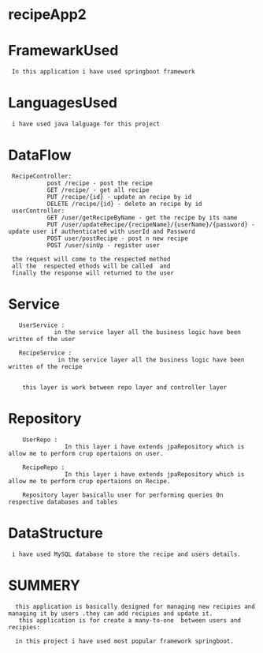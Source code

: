 # recipeApp2



# FramewarkUsed

     In this application i have used springboot framework 
     
# LanguagesUsed 
     i have used java lalguage for this project

# DataFlow 
     RecipeController:
               post /recipe - post the recipe
               GET /recipe/ - get all recipe
               PUT /recipe/{id} - update an recipe by id
               DELETE /recipe/{id} - delete an recipe by id
     userController:
               GET /user/getRecipeByName - get the recipe by its name
               PUT /user/updateRecipe/{recipeName}/{userName}/{password} - update user if authenticated with userId and Password
               POST user/postRecipe - post n new recipe
               POST /user/sinUp - register user
               
     the request will come to the respected method
     all the  respected ethods will be called  and 
     finally the response will returned to the user
     
     
 # Service
       UserService :
                 in the service layer all the business logic have been written of the user
       
       RecipeService :
                  in the service layer all the business logic have been written of the recipe
        
        
        this layer is work between repo layer and controller layer
        
 # Repository
 
        UserRepo :
                    In this layer i have extends jpaRepository which is allow me to perform crup opertaions on user.
                    
        RecipeRepo :
                    In this layer i have extends jpaRepository which is allow me to perform crup opertaions on Recipe.
                    
        Repository layer basicallu user for performing queries 0n respective databases and tables
                    
                  
     
# DataStructure 
     i have used MySQL database to store the recipe and users details.
   
# SUMMERY
      this application is basically designed for managing new recipies and managing it by users .they can add recipies and update it.
       this application is for create a many-to-one  between users and recipies:

      in this project i have used most popular framework springboot.
